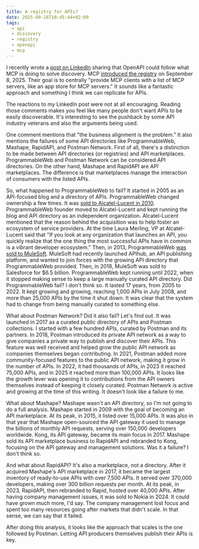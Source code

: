 ```yaml
---
title: A registry for APIs?
date: 2025-09-16T10:45:44+02:00
tags:
  - api
  - discovery
  - registry
  - openapi
  - mcp
---
```

I recently wrote a [post on LinkedIn](https://www.linkedin.com/posts/bpedro_can-openapi-copy-mcps-discovery-strategy-activity-7373337866690629632-W66A?utm_source=share&utm_medium=member_desktop&rcm=ACoAAAANpdkBRvW5OuzgJ3nkzQ4JUKFbgxwXpYU) sharing that OpenAPI could follow what MCP is doing to solve discovery. MCP [introduced the registry](https://blog.modelcontextprotocol.io/posts/2025-09-08-mcp-registry-preview/) on September 8, 2025. Their goal is to centrally "provide MCP clients with a list of MCP servers, like an app store for MCP servers." It sounds like a fantastic approach and something I think we can replicate for APIs.

The reactions to my LinkedIn post were not at all encouraging. Reading those comments makes you feel like many people don't want APIs to be easily discoverable. It's interesting to see the pushback by some API industry veterans and also the arguments being used.

One comment mentions that "the business alignment is the problem." It also mentions the failures of some API directories like ProgrammableWeb, Mashape, RapidAPI, and Postman Network. First of all, there's a distinction to be made between API directories (or registries) and API marketplaces. ProgrammableWeb and Postman Network can be considered API directories. On the other hand, Mashape and RapidAPI are API marketplaces. The difference is that marketplaces manage the interaction of consumers with the listed APIs.

So, what happened to ProgrammableWeb to fail? It started in 2005 as an API-focused blog and a directory of APIs. ProgrammableWeb changed ownership a few times. It was [sold to Alcatel-Lucent in 2010](https://www.prnewswire.com/news-releases/alcatel-lucent-acquires-leading-web-20-api-repository-programmableweb-97374309.html). ProgrammableWeb founder moved to Alcatel-Lucent and kept running the blog and API directory as an independent organization. Alcatel-Lucent mentioned that the reason behind the acquisition was to help foster an ecosystem of service providers. At the time Laura Merling, VP at Alcatel-Lucent said that "If you look at any organization that launches an API, you quickly realize that the one thing the most successful APIs have in common is a vibrant developer ecosystem." Then, in 2013, ProgrammableWeb [was sold to MuleSoft](https://thenextweb.com/news/programmableweb-the-destination-for-all-things-api-gets-acquired-again-this-time-by-mulesoft?utm_source=chatgpt.com). MuleSoft had recently launched APIhub, an API publishing platform, and wanted to join forces with the growing API directory that ProgrammableWeb provided. Then, in 2018, MuleSoft was sold to Salesforce for $6.5 billion. ProgrammableWeb kept running until 2022, when it stopped making sense to keep a large manually curated API directory. Did ProgrammableWeb fail? I don't think so. It lasted 17 years, from 2005 to 2022. It kept growing and growing, reaching 1,000 APIs in July 2008, and more than 25,000 APIs by the time it shut down. It was clear that the system had to change from being manually curated to something else.

What about Postman Network? Did it also fail? Let's find out. It was launched in 2017 as a curated public directory of APIs and Postman collections. I started with a few hundred APIs, curated by Postman and its partners. In 2018, Postman introduced its private API network as a way to give companies a private way to publish and discover their APIs. This feature was well received and helped grow the public API network as companies themselves began contributing. In 2021, Postman added more community-focused features to the public API network, making it grow in the number of APIs. In 2022, it had thousands of APIs, in 2023 it reached 75,000 APIs, and in 2025 it reached more than 100,000 APIs. It looks like the growth lever was opening it to contributions from the API owners themselves instead of keeping it closely curated. Postman Network is active and growing at the time of this writing. It doesn't look like a failure to me.

What about Mashape? Mashape wasn't an API directory, so I'm not going to do a full analysis. Mashape started in 2009 with the goal of becoming an API marketplace. At its peak, in 2015, it listed over 15,000 APIs. It was also in that year that Mashape open-sourced the API gateway it used to manage the billions of monthly API requests, serving over 150,000 developers worldwide. Kong, its API gateway, became its main focus in 2017. Mashape sold its API marketplace business to RapidAPI and rebranded to Kong, focusing on the API gateway and management solutions. Was it a failure? I don't think so.

And what about RapidAPI? It's also a marketplace, not a directory. After it acquired Mashape's API marketplace in 2017, it became the largest inventory of ready-to-use APIs with over 7,500 APIs. It served over 370,000 developers, making over 300 billion requests per month. At its peak, in 2023, RapidAPI, then rebranded to Rapid, hosted over 40,000 APIs. After having company management issues, it was sold to Nokia in 2024. It could have grown much more, I'd say. The company management lost focus and spent too many resources going after markets that didn't scale. In that sense, we can say that it failed.

After doing this analysis, it looks like the approach that scales is the one followed by Postman. Letting API producers themselves publish their APIs is key.